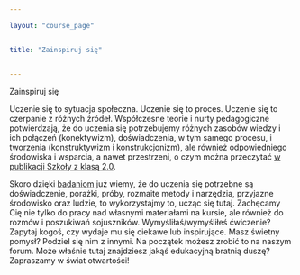 ```yaml
---

layout: "course_page"


title: "Zainspiruj się"


---
```


<div class="text-center screen-title">
Zainspiruj się
</div>

<div class="screen-content">
<p>Uczenie się to sytuacja społeczna. Uczenie się to proces. Uczenie się to czerpanie z różnych źródeł. Współczesne teorie i nurty pedagogiczne potwierdzają, że do uczenia się potrzebujemy różnych zasobów wiedzy i ich połączeń (konektywizm), doświadczenia, w tym samego procesu, i tworzenia (konstruktywizm i konstrukcjonizm), ale również odpowiedniego środowiska i wsparcia, a nawet przestrzeni, o czym można przeczytać <a class="content-link" href="https://eduspaces21.ceo.org.pl/materialy/publikacje">w publikacji Szkoły z klasą 2.0</a>.</p>


<p>Skoro dzięki <a class="content-link" target="_blank" href="http://www.ine.com.pl/raporty/10-nawykow-uczniow-odnoszacych-sukcesy/"> badaniom</a> już wiemy, że do uczenia się potrzebne są doświadczenie, porażki, próby, rozmaite metody i narzędzia, przyjazne środowisko oraz ludzie, to wykorzystajmy to,  ucząc się tutaj. Zachęcamy Cię nie tylko do pracy nad własnymi materiałami na kursie, ale również do rozmów i poszukiwań sojuszników. Wymyśliłaś/wymyśliłeś ćwiczenie? Zapytaj kogoś, czy wydaje mu się ciekawe lub inspirujące. Masz świetny pomysł? Podziel się nim z innymi. Na początek możesz zrobić to na naszym forum. Może właśnie tutaj znajdziesz jakąś edukacyjną bratnią duszę? Zapraszamy w świat otwartości! </p>
</div>
